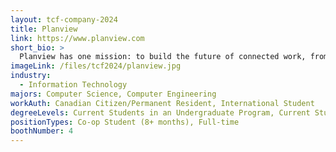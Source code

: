 ```yaml
---
layout: tcf-company-2024
title: Planview
link: https://www.planview.com
short_bio: >
  Planview has one mission: to build the future of connected work, from ideas to impact. Planview helps organizations accelerate the achievement of what matters most, supporting our customers from need to speed, from passion to progress, and from overhead to optimization. Our connected platform of solutions underpins the business and digital transformations of more than 4,500 customers globally, including 59 of the Fortune 100. Planview empowers enterprises to improve time-to-market and predictability, increase efficiency to unlock capacity, and ensure their most strategic initiatives deliver the desired business outcomes.
imageLink: /files/tcf2024/planview.jpg
industry:
  - Information Technology
majors: Computer Science, Computer Engineering
workAuth: Canadian Citizen/Permanent Resident, International Student
degreeLevels: Current Students in an Undergraduate Program, Current Students in a Masters Program, Current Students in a Phd Program, Graduated with an Undergraduate Degree, Graduated with a Graduate Degree (Masters or Phd)
positionTypes: Co-op Student (8+ months), Full-time
boothNumber: 4
---
```

